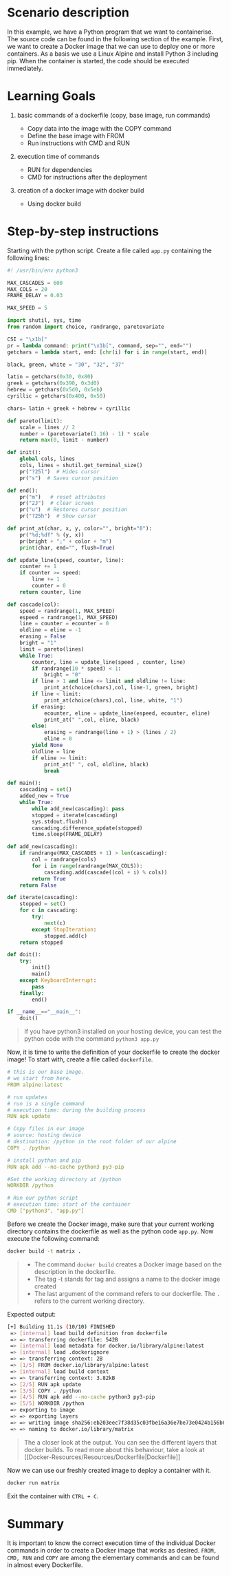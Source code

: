 # Scenario description
In this example, we have a Python program that we want to containerise. The source code can be found in the following section of the example. First, we want to create a Docker image that we can use to deploy one or more containers. As a basis we use a Linux Alpine and install Python 3 including pip. When the container is started, the code should be executed immediately.

# Learning Goals
1. basic commands of a dockerfile (copy, base image, run commands)
	- Copy data into the image with the COPY command
	- Define the base image with FROM
	- Run instructions with CMD and RUN
	
2. execution time of commands
	- RUN for dependencies 
	- CMD for instructions after the deployment
	
3. creation of a docker image with docker build
	- Using docker build

# Step-by-step instructions

Starting with the python script. Create a file called `app.py` containing the following lines:
```python
#! /usr/bin/env python3

MAX_CASCADES = 600
MAX_COLS = 20
FRAME_DELAY = 0.03

MAX_SPEED = 5

import shutil, sys, time
from random import choice, randrange, paretovariate

CSI = "\x1b["
pr = lambda command: print("\x1b[", command, sep="", end="")
getchars = lambda start, end: [chr(i) for i in range(start, end)]

black, green, white = "30", "32", "37"

latin = getchars(0x30, 0x80)
greek = getchars(0x390, 0x3d0)
hebrew = getchars(0x5d0, 0x5eb)
cyrillic = getchars(0x400, 0x50)

chars= latin + greek + hebrew + cyrillic

def pareto(limit):
    scale = lines // 2
    number = (paretovariate(1.16) - 1) * scale
    return max(0, limit - number)

def init():
    global cols, lines
    cols, lines = shutil.get_terminal_size()
    pr("?25l")  # Hides cursor
    pr("s")  # Saves cursor position

def end():
    pr("m")   # reset attributes
    pr("2J")  # clear screen
    pr("u")  # Restores cursor position
    pr("?25h")  # Show cursor

def print_at(char, x, y, color="", bright="0"):
    pr("%d;%df" % (y, x))
    pr(bright + ";" + color + "m")
    print(char, end="", flush=True)

def update_line(speed, counter, line):
    counter += 1
    if counter >= speed:
        line += 1
        counter = 0
    return counter, line

def cascade(col):
    speed = randrange(1, MAX_SPEED)
    espeed = randrange(1, MAX_SPEED)
    line = counter = ecounter = 0
    oldline = eline = -1
    erasing = False
    bright = "1"
    limit = pareto(lines)
    while True:
        counter, line = update_line(speed , counter, line)
        if randrange(10 * speed) < 1:
            bright = "0"
        if line > 1 and line <= limit and oldline != line:
            print_at(choice(chars),col, line-1, green, bright)
        if line < limit:
            print_at(choice(chars),col, line, white, "1")
        if erasing:
            ecounter, eline = update_line(espeed, ecounter, eline)
            print_at(" ",col, eline, black)
        else:
            erasing = randrange(line + 1) > (lines / 2)
            eline = 0
        yield None
        oldline = line
        if eline >= limit:
            print_at(" ", col, oldline, black)
            break

def main():
    cascading = set()
    added_new = True
    while True:
        while add_new(cascading): pass
        stopped = iterate(cascading)
        sys.stdout.flush()
        cascading.difference_update(stopped)
        time.sleep(FRAME_DELAY)

def add_new(cascading):
    if randrange(MAX_CASCADES + 1) > len(cascading):
        col = randrange(cols)
        for i in range(randrange(MAX_COLS)):
            cascading.add(cascade((col + i) % cols))
        return True
    return False

def iterate(cascading):
    stopped = set()
    for c in cascading:
        try:
            next(c)
        except StopIteration:
            stopped.add(c)
    return stopped

def doit():
    try:
        init()
        main()
    except KeyboardInterrupt:
        pass
    finally:
        end()

if __name__=="__main__":
    doit()
```

> If you have python3 installed on your hosting device, you can test the python code with the command `python3 app.py`

Now, it is time to write the definition of your dockerfile to create the docker image! To start with, create a file called `dockerfile`.

```yaml
# this is our base image.
# we start from here.
FROM alpine:latest

# run updates
# run is a single command
# execution time: during the building process
RUN apk update

# Copy files in our image
# source: hosting device
# destination: /python in the root folder of our alpine
COPY . /python

# install python and pip
RUN apk add --no-cache python3 py3-pip

#Set the working directory at /python
WORKDIR /python

# Run our python script
# execution time: start of the container
CMD ["python3", "app.py"]
```

Before we create the Docker image, make sure that your current working directory contains the dockerfile as well as the python code `app.py`. Now execute the following command:

```bash
docker build -t matrix .
```

> - The command `docker build` creates a Docker image based on the description in the dockerfile.
> - The tag -t stands for tag and assigns a name to the docker image created
> - The last argument of the command refers to our dockerfile. The `.` refers to the current working directory.

Expected output:
```bash
[+] Building 11.1s (10/10) FINISHED                                                                      docker:default
 => [internal] load build definition from dockerfile                                                               0.0s
 => => transferring dockerfile: 542B                                                                               0.0s
 => [internal] load metadata for docker.io/library/alpine:latest                                                   0.0s
 => [internal] load .dockerignore                                                                                  0.0s
 => => transferring context: 2B                                                                                    0.0s
 => [1/5] FROM docker.io/library/alpine:latest                                                                     0.0s
 => [internal] load build context                                                                                  0.1s
 => => transferring context: 3.82kB                                                                                0.0s
 => [2/5] RUN apk update                                                                                           1.9s
 => [3/5] COPY . /python                                                                                           0.1s
 => [4/5] RUN apk add --no-cache python3 py3-pip                                                                   8.4s
 => [5/5] WORKDIR /python                                                                                          0.1s
 => exporting to image                                                                                             0.5s
 => => exporting layers                                                                                            0.5s
 => => writing image sha256:eb203eec7f38d35c03fbe16a36e7be73e0424b156b6cda68efef641d4253abec                       0.0s
 => => naming to docker.io/library/matrix                                                                          0.0s
```

> The a closer look at the output. You can see the different layers that docker builds. To read more about this behaviour, take a look at [[Docker-Resources/Resources/Dockerfile|Dockerfile]]

Now we can use our freshly created image to deploy a container with it.
```bash
docker run matrix
```

Exit the container with ``CTRL + C``.

# Summary
It is important to know the correct execution time of the individual Docker commands in order to create a Docker image that works as desired. `FROM, CMD, RUN` and `COPY` are among the elementary commands and can be found in almost every Dockerfile.